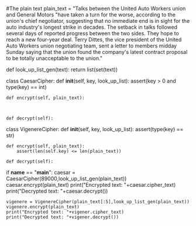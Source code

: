 #The plain text 
plain_text = "Talks between the United Auto Workers union and General Motors \"have taken a turn for the worse, according to the union's chief negotiator, suggesting that no immediate end is in sight for the auto industry's longest strike in decades. The setback in talks followed several days of reported progress between the two sides. They hope to reach a new four-year deal. Terry Dittes, the vice president of the United Auto Workers union negotiating team, sent a letter to members midday Sunday saying that the union found the company's latest contract proposal to be totally unacceptable to the union."

def look_up_list_gen(text):
    return list(set(text))


class CaesarCipher:
    def __init__(self, key, look_up_list):
        assert(key > 0 and type(key) == int)
        
                
    def encrypt(self, plain_text):
       
        
        
    def decrypt(self):
        
        
        
        
        
        
                    


class VigenereCipher:
    def __init__(self, key, look_up_list):
        assert(type(key) == str)
        
    def encrypt(self, plain_text):
        assert(len(self.key) <= len(plain_text))
        
    def decrypt(self):
                   
            
if __name__ == "__main__":
    caesar = CaesarCipher(89000,look_up_list_gen(plain_text))
    caesar.encrypt(plain_text)
    print("Encrypted text: "+caesar.cipher_text)
    print("Decrypted text: "+caesar.decrypt())

    vigenere = VigenereCipher(plain_text[:5],look_up_list_gen(plain_text))
    vigenere.encrypt(plain_text)
    print("Encrypted text: "+vigener.cipher_text)
    print("Decrypted text: "+vigener.decrypt())   
